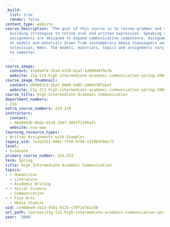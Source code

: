 ```yaml
---
_build:
  list: true
  render: false
content_type: website
course_description: 'The goal of this course is to review grammar and develop vocabulary
  building strategies to refine oral and written expression. Speaking and writing
  assignments are designed to expand communicative competence. Assignments are based
  on models and materials drawn from contemporary media (newspapers and magazines,
  television, Web). The models, materials, topics and assignments vary from semester
  to semester.

  '
course_image:
  content: 47a9a4f4-32a4-e328-b2af-1d6804070e7b
  website: 21g-213-high-intermediate-academic-communication-spring-2004
course_image_thumbnail:
  content: d94b67e3-5baf-0600-5405-a904370fabaf
  website: 21g-213-high-intermediate-academic-communication-spring-2004
course_title: High-Intermediate Academic Communication
department_numbers:
- 21G
extra_course_numbers: 21G.214
instructors:
  content:
  - 8bb6943b-bbda-b124-2047-d05ff1f85afc
  website: ocw-www
learning_resource_types:
- Written Assignments with Examples
legacy_uid: 7a1b2552-908c-7f99-b750-1379b978dc73
level:
- Graduate
primary_course_number: 21G.213
term: Spring
title: High-Intermediate Academic Communication
topics:
- - Humanities
  - Literature
  - Academic Writing
- - Social Science
  - Communication
- - Fine Arts
  - Media Studies
uid: ca40dee9-cb23-45d1-9125-c70f1e7b1c50
url_path: courses/21g-213-high-intermediate-academic-communication-spring-2004
year: '2004'
---
```

